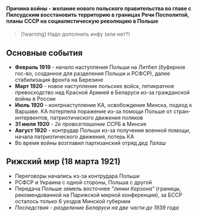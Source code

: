 #### Причина войны - желание нового польского правительства во главе с Пилсудским восстановить территорию в границах Речи Посполитой, планы СССР на социалистическую революцию в Польше
> [!warning] Надо дополнить инфу (или нет?)
## Основные события
- **Февраль 1919** - начало наступления Польши на Литбел (буферное гос-во, созданное для разделения Польши и РСФСР), далее стабилизация фронта на Березине
- **Март 1920** - новое наступление польских войск, пятикратное превосходство над Красной Армией в Беларуси из-за гражданской войны в России
- **Июль 1920** - контрнаступление КА, освобождение Минска, подход к Варшаве. КА потерпела поражение из-за помощи Польше от стран-интервентов, патриотического движения поляков
- **31 июля 1920** - *2е провозглашение ССРБ* в Минске
- **Август 1920** - контрудар Польши из-за получения военной помощи, начала патриотического движения, потерь КА
- Во время войны возглавил партизанский отряд *дед Талаш*

## Рижский мир (18 марта 1921)
- Переговоры начались из-за контрудара Польши
- РСФСР и Украина с одной стороны, Польша с другой
- Передача Польше земель восточнее *"линии Керзона"* (границы, рекомендованной на Парижской мирной конференции), за БССР осталось только 6 уездов Минской губернии
- *Последствия - разделение Беларуси на две части до 1939 года*
